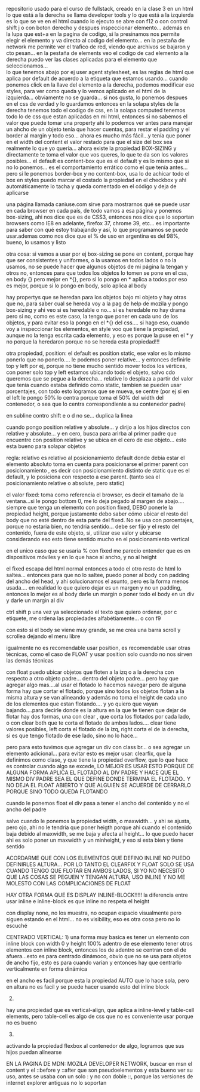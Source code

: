 repositorio usado para el curso de fullstack, creado en la clase 3
en un html lo que está a la derecha se llama      developer tools y lo que está a la izquierda es lo que se ve en el html cuando lo ejecuto
se abre con f12 o con control shift j o con boton derecho y despues inspeccionar elemento... además en la lupa que est+a en la pagina de codigo, si la presinamos nos permite elegir el elemento y va directo al codigo del elemento...
en la pestaña de network me permite ver el trafico de red, viendo que archivos se bajaron y cto pesan...
en la pestaña de elements veo el codigo de cad elemento
a la derecha puedo ver las clases aplicadas para el elemento que seleccionamos... 	
lo que tenemos abajo por ej user agent stylesheet, es las reglas de html que aplica por default de acuerdo a la etiqueta que estamos usando...
cuando ponemos click en la llave del elemento a la derecha, podemos modificar ese styles, para ver como queda y lo vemos aplicado en el html de la izquierda... obviamente no se guarda... si nos gusta, lo ponemos despues en el css de verdad y lo guardamos
entonces en la solapa styles de la derecha tenemos todo el codigo de css,
en la solapa computed tenemos todo lo de css que estan aplicadas en mi html, entonces si no sabemos el valor que puede tomar una property ahi lo podemos ver
antes para manejar un ahcho de un objeto tenía que hacer cuentas, para restar el padding y el border al margin y todo eso... ahora es mucho más fácil...y tenía que poner en el width del content el valor restado para que el size del box sea realmente lo que yo quería... ahora existe la propiedad BOX-SIZING y directamente te toma el valor que vos queres, lo que te da son los valores posibles... el default es content-box que es el default y es lo mismo que si no lo ponemos... es el comportamiento errático como el que tenía antes... pero si le ponemos border-box y no content-box, usa lo de achicar todo el box
en styles puedo marcar el costado la propiedad en el checkbox y ahi automáticamente lo tacha y queda comentado en el código y deja de aplicarse

una página llamada caniuse.com sirve para mostrarnos qué se puede usar en cada browser en cada país, de todo
vamos a esa página y ponemos box-sizing, ahi nos dice que es de CSS3, entonces nos dice que lo soportan browsers como IE8 en adelante, firefox 37, chrome 39, etc... es importante para saber con qué estoy trabajando y así, lo que programamos se puede usar.ademas como nos dice que el % de uso en argentina es del 98%, bueno, lo usamos y listo

otra cosa: si vamos a usar por ej box-sizing se pone en content, porque hay que ser consistentes y uniformes, o la usamos en todos lados o no la usamos, no se puede hacer que algunos objetos de mi página la tengan y otros no, entonces para que todos los objetos lo tomen se pone en el css, en body {} pero mejor en *{}, pero si lo pongo en * aplica a todos por eso es mejor, porque si lo pongo en body, solo aplica al body

hay propertys que se heredan para los objetos bajo mi objeto y hay otras que no, para saber cual se hereda voy a la pag de help de mozila y pongo box-sizing y ahi veo si es heredable o no... si es heredable no hay drama pero si no, como es este caso, la tengo que poner en cada uno de los objetos, y para evitar eso la pongo en el *{} del css.... si hago eso, cuando voy a inspeccionar los elementos, en style voo que tiene la propiedad, aunque no la tenga escrita cada elemento, y eso es porque la puse en el * y no porque la heredaron porque no se hereda esta propiedad!!!

otra propiedad, position:
el default es position static, ese valor es lo mismo ponerlo que no ponerlo....
le podemos poner relative... y entonces definirle top y left por ej, porque no tiene mucho sentido mover todos los vértices, con poner solo top y left estamos ubicando todo el objeto, salvo cdo queremos que se pegue a la derecha... relative lo desplaza a partir del valor que tenía cuando estaba definido como static, tambien se pueden usar porcentajes, con todo esto logramos que se mueva, se centre (por ej si en el left le pongo 50% lo centra porque toma el 50% del width del contenedor, o sea que lo centra correspondiente a su contenedor padre)


en subline contro shift e  o d no se... duplica la linea

cuando pongo position relative y absolute... y dirijo a los hijos directos con relative y absolute... y en cero, busca para arirba al primer padre que encuentre con position relative y se ubica en el cero de ese objeto... esto esta bueno para solapar objetos

regla: 	relativo es relativo al posicionamiento default donde debia estar el elemento
		absoluto toma en cuenta para posicionarse el primer parent con posicionamiento , es decir con posicionamiento distinto de static que es el default, y lo posiciona con respecto a ese parent. (tanto sea el posicionamiento relative o absolute, pero static)

el valor fixed: toma como referencia el browser, es decir el tamaño de la ventana...si le pongo bottom 0, me lo deja pegado al margen de abajo....
siempre que tenga un elemento con position fixed, DEBO ponerle la propiedad height, porque justamente debo saber cómo ubicar el resto del body que no esté dentro de esta parte del fixed.
No se usa con porcentajes, porque no estaria bien, no tendria sentido... debe ser fijo y el resto del contenido, fuera de este objeto, si, utilizar ese valor y ubicarse considerando eso
esto tiene sentido mucho en el posicionamiento vertical

en el unico caso que se usaria % con fixed me parecio entender que es en dispositivos móviles y en lo que hace al ancho, y no al height


el fixed escapa del html normal entonces a todo el otro resto de html lo saltea... entonces para que no lo saltee, puedo poner al body con padding del ancho del head, y ahi solucionamos el asunto, pero es la forma menos usada....
en realidad lo que quiero dejar es un margen y no un padding, entonces lo mejor es al body darle un margin o poner todo el body en un div y darle un margin al div

ctrl shift p una vez ya seleccionado el texto que quiero ordenar, por c etiquete, me ordena las propiedades alfabétiamente... o con f9

con esto si el body se viene muy grande, se me crea una barra scroll y scrollea dejando el menu libre

igualmente no es recomendable usar position, es recomendable usar otras técnicas, como el caso de FLOAT y usar position solo cuando no nos sirven las demás técnicas

con float puedo ubicar objetos que floten a la izq o a la derecha con respecto a otro objeto padre... dentro del objeto padre... pero hay que agregar algo mas....al usar el flotado lo hacemos navegar pero de alguna forma hay que cortar el flotado, porque sino todos los objetos flotan a la misma altura y se van alineando y además no toma el height de cada uno de los elementos que estan flotando.... y yo quiero que vayan bajando....para decirle donde es la altura en la que te tienen que dejar de flotar
hay dos formas, una con clear , que corta los flotados por cada lado, o con clear both que te corta el flotado de ambos lados....
clear tiene valores posibles, left corta el flotado de la izq, right corta el de la derecha, si es que tengo flotado de ese lado, sino no lo hace... 


pero para esto tuvimos que agregar un div con class br... o sea agregar un elemento adicional... para evitar esto es mejor usar: clearfix, que la definimos como clase, y que tiene la propiedad overflow, que lo que hace es controlar cuando algo se excede, LO MEJOR ES USAR ESTO PORQUE DE ALGUNA FORMA APLICA EL FLOTADO AL DIV PADRE Y HACE QUE EL MISMO DIV PADRE SEA EL QUE DEFINE DONDE TERMINA EL FLOTADO.. Y NO DEJA EL FLOAT ABIERTO Y QUE ALGUIEN SE ACUERDE DE CERRARLO PORQUE SINO TODO QUEDA FLOTANDO

cuando le ponemos float el div pasa a tener el ancho del contenido y no el ancho del padre

salvo cuando le ponemos la propiedad width, o maxwidth... y ahi se ajusta, pero ojo, ahi no le tendria que poner heigth porque ahi cuando el contenido baja debido al maxwidth, se me baja y afecta al height... lo que puedo hacer ahi es solo poner un maxwidth y un minheight, y eso si esta bien y tiene sentido


ACORDARME QUE CON LOS ELEMENTOS QUE DEFINO INLINE NO PUEDO DEFINIRLES ALTURA...
POR LO TANTO EL CLEARFIX Y FLOAT SOLO SE USA CUANDO TENGO QUE FLOTAR EN AMBOS LADOS, SI YO NO NECESITO QUE LAS COSAS SE PEGUEN Y TENGAN ALTURA, USO INLINE Y NO ME MOLESTO CON LAS COMPLICACIONES DE FLOAT

HAY OTRA FORMA QUE ES DISPLAY INLINE-BLOCK!!!!!
la diferencia entre usar inline e inline-block es que inline no respeta el height

con display none, no los muestra, no ocupan espacio visualmente pero siguen estando en el html... no es visibility, eso es otra cosa pero no lo escuché




CENTRADO VERTICAL:
1)
una forma muy basica es tener un elemento con inline block con width 0 y height 100%
adentro de ese elemento tener otros elementos con inline block, entonces los de adentro se centran con el de afuera...esto es para centrado dinámoco, obvio que no se usa para objetos de ancho fijo, esto es para cuando varían y entonces hay que centrarlo verticalmente en forma dinámica

en el ancho es facil porque esta la propiedad AUTO que lo hace sola, pero en altura no es facil y se puede hacer usando esto del inline block

2)
hay una propiedad que es vertical-align, que aplica a inline-level y table-cell elements, pero table-cell es algo de css que no es conveniente usar porque no es bueno

3) 
activando la propiedad flexbox al contenedor de algo, logramos que sus hijos puedan alinearse




EN LA PAGINA DE MDN: MOZILA DEVELOPER NETWORK, buscar en msn el content y el ::before y ::after que son pseudoelementos y esta bueno ver su uso, antes se usaba con un solo : y no con doble ::, porque las versiones de internet explorer antiguas no lo soportan